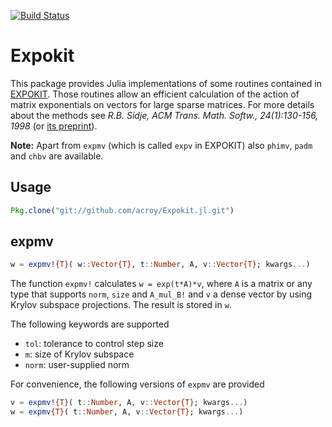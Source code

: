 [![Build Status](https://travis-ci.org/acroy/Expokit.jl.png)](https://travis-ci.org/acroy/Expokit.jl)

# Expokit

This package provides Julia implementations of some routines contained
in [EXPOKIT](http://www.maths.uq.edu.au/expokit). Those routines allow
an efficient calculation of the action of matrix exponentials on vectors
for large sparse matrices. For more details about the methods see
*R.B. Sidje, ACM Trans. Math. Softw., 24(1):130-156, 1998*
(or [its preprint](http://www.maths.uq.edu.au/expokit/paper.pdf)).

**Note:** Apart from `expmv` (which is called `expv` in EXPOKIT) also `phimv`, `padm` and `chbv` are available.

## Usage
```julia
Pkg.clone("git://github.com/acroy/Expokit.jl.git")
```

## expmv

```julia
w = expmv!{T}( w::Vector{T}, t::Number, A, v::Vector{T}; kwargs...)
```
The function `expmv!` calculates `w = exp(t*A)*v`, where `A` is a
matrix or any type that supports `norm`, `size` and `A_mul_B!` and `v` a dense vector by using Krylov subspace projections. The result is
stored in `w`.

The following keywords are supported
- `tol`: tolerance to control step size
- `m`: size of Krylov subspace
- `norm`: user-supplied norm

For convenience, the following versions of `expmv` are provided
```julia
v = expmv!{T}( t::Number, A, v::Vector{T}; kwargs...)
w = expmv{T}( t::Number, A, v::Vector{T}; kwargs...)
```
